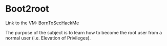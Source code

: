 # Boot2root

Link to the VM: [BornToSecHackMe](https://projects.intra.42.fr/uploads/document/document/7405/BornToSecHackMe-v1.1.iso)

The purpose of the subject is to learn how to become the root user from a normal user (i.e. Elevation of Privileges).
